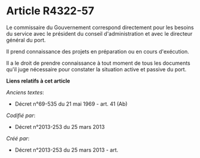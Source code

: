 # Article R4322-57

Le commissaire du Gouvernement correspond directement pour les besoins du service avec le président du conseil
d'administration et avec le directeur général du port.

Il prend connaissance des projets en préparation ou en cours d'exécution.

Il a le droit de prendre connaissance à tout moment de tous les documents qu'il juge nécessaire pour constater la situation
active et passive du port.

**Liens relatifs à cet article**

_Anciens textes_:

  - Décret n°69-535 du 21 mai 1969 - art. 41 (Ab)

_Codifié par_:

  - Décret n°2013-253 du 25 mars 2013

_Créé par_:

  - Décret n°2013-253 du 25 mars 2013 - art.
